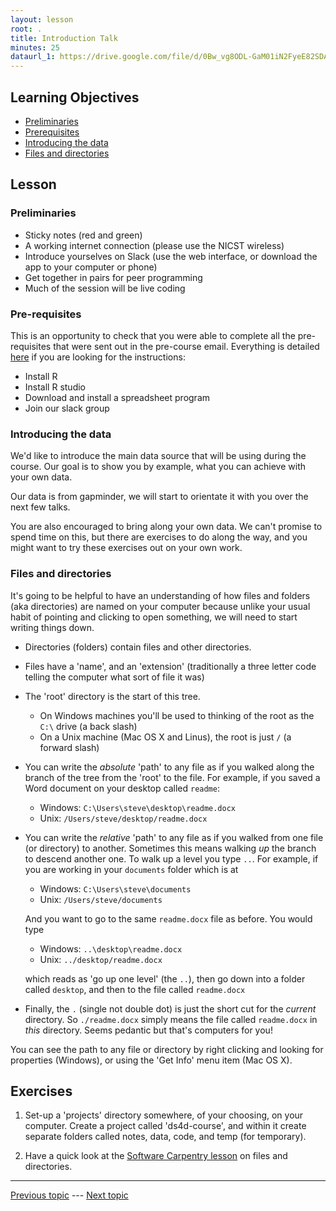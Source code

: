 ```yaml
---
layout: lesson
root: .
title: Introduction Talk
minutes: 25
dataurl_1: https://drive.google.com/file/d/0Bw_vg8ODL-GaM01iN2FyeE82SDA/view?usp=sharing
---
```


<!-- rename file with the lesson name replacing template -->

## Learning Objectives

- [Preliminaries](#preliminaries)
- [Prerequisites](#prerequisites)
- [Introducing the data](#introducing-the-data)
- [Files and directories](#files-and-directories)

## Lesson

<a name="preliminaries"></a>

### Preliminaries

- Sticky notes (red and green)
- A working internet connection (please use the NICST wireless)
- Introduce yourselves on Slack (use the web interface, or download the app to your computer or phone)
- Get together in pairs for peer programming
- Much of the session will be live coding

<a name="prerequisites"></a>

### Pre-requisites

This is an opportunity to check that you were able to complete all the pre-requisites that were sent out in the pre-course email. Everything is detailed [here](prerequisites.html) if you are looking for the instructions:

- Install R
- Install R studio
- Download and install a spreadsheet program
- Join our slack group

<a name="introducing-the-data"></a>

### Introducing the data

We'd like to introduce the main data source that will be using during the course. Our goal is to show you by example, what you can achieve with your own data.

Our data is from gapminder, we will start to orientate it with you over the next few talks.

You are also encouraged to bring along your own data. We can't promise to spend time on this, but there are exercises to do along the way, and you might want to try these exercises out on your own work.

<a name="files-and-directories"></a>

### Files and directories

It's going to be helpful to have an understanding of how files and folders (aka directories) are named on your computer because unlike your usual habit of pointing and clicking to open something, we will need to start writing things down.

- Directories (folders) contain files and other directories.
- Files have a 'name', and an 'extension' (traditionally a three letter code telling the computer what sort of file it was)
- The 'root' directory is the start of this tree.
    + On Windows machines you'll be used to thinking of the root as the `C:\` drive (a back slash)
    + On a Unix machine (Mac OS X and Linus), the root is just `/` (a forward slash)
- You can write the _absolute_ 'path' to any file as if you walked along the branch of the tree from the 'root' to the file. For example, if you saved a Word document on your desktop called `readme`:
    + Windows: `C:\Users\steve\desktop\readme.docx`
    + Unix: `/Users/steve/desktop/readme.docx`
- You can write the _relative_ 'path' to any file as if you walked from one file (or directory) to another. Sometimes this means walking _up_ the branch to descend another one. To walk up a level you type `..`. For example, if you are working in your `documents` folder which is at

    + Windows: `C:\Users\steve\documents`
    + Unix: `/Users/steve/documents`

    And you want to go to the same `readme.docx` file as before. You would type

    + Windows: `..\desktop\readme.docx`
    + Unix: `../desktop/readme.docx`

    which reads as 'go up one level' (the `..`), then go down into a folder called `desktop`, and then to the file called `readme.docx`
- Finally, the `.` (single not double dot) is just the short cut for the _current_ directory. So `./readme.docx` simply means the file called `readme.docx` in _this_ directory. Seems pedantic but that's computers for you!

You can see the path to any file or directory by right clicking and looking for properties (Windows), or using the 'Get Info' menu item (Mac OS X).

## Exercises

1. Set-up a 'projects' directory somewhere, of your choosing, on your computer. Create a project called 'ds4d-course', and within it create separate folders called notes, data, code, and temp (for temporary).

2. Have a quick look at the [Software Carpentry lesson](http://swcarpentry.github.io/shell-novice/01-filedir.html) on files and directories.

---

[Previous topic](index.html) --- [Next topic](01-lesson-01-r-for-newbies.html)
